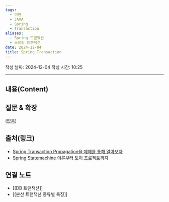 ```yaml
---
tags:
  - 미완
  - JAVA
  - Spring
  - Transaction
aliases:
  - Spring 트랜잭션
  - 스프링 트랜잭션
date: 2024-12-04
title: Spring Transaction
---
```

작성 날짜: 2024-12-04
작성 시간: 10:25


----
## 내용(Content)




## 질문 & 확장

(없음)

## 출처(링크)

- [Spring Transaction Propagation을 예제를 통해 알아보자](https://oingdaddy.tistory.com/28)
- [Spring Statemachine 이론부터 토이 프로젝트까지](https://dev.gmarket.com/52)
## 연결 노트

- [[DB 트랜잭션]]
- [[분산 트랜잭션 종류별 특징]]







